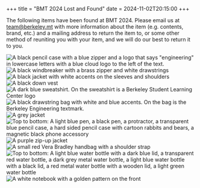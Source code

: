 +++
title = "BMT 2024 Lost and Found"
date = 2024-11-02T20:15:00
+++

The following items have been found at BMT 2024. Please email us at team@berkeley.mt with more information about the item (e.g. contents, brand, etc.) and a mailing address to return the item to, or some other method of reuniting you with your item, and we will do our best to return it to you.

![A black pencil case with a blue zipper and a logo that says "engineering" in lowercase letters with a blue cloud logo to the left of the text.](/assets/bmt-2024/lost-and-found/engineering-pencil-case.png)
![A black windbreaker with a brass zipper and white drawstrings](/assets/bmt-2024/lost-and-found/black-jacket.png)
![A black jacket with white accents on the sleeves and shoulders](/assets/bmt-2024/lost-and-found/black-jacket-2.png)
![A black down vest](/assets/bmt-2024/lost-and-found/black-vest.png)
![A dark blue sweatshirt. On the sweatshirt is a Berkeley Student Learning Center logo](/assets/bmt-2024/lost-and-found/blue-sweatshirt.png)
![A black drawstring bag with white and blue accents. On the bag is the Berkeley Engineering textmark.](/assets/bmt-2024/lost-and-found/drawstring-bag.png)
![A grey jacket](/assets/bmt-2024/lost-and-found/grey-jacket.png)
![Top to bottom: A light blue pen, a black pen, a protractor, a transparent blue pencil case, a hard sided pencil case with cartoon rabbits and bears, a magnetic black phone accessory](/assets/bmt-2024/lost-and-found/pencils-misc.png)
![A purple zip-up jacket](/assets/bmt-2024/lost-and-found/purple-jacket.png)
![A small red Vera Bradley handbag with a shoulder strap](/assets/bmt-2024/lost-and-found/red-purse.png)
![Top to bottom: A light blue water bottle with a dark blue lid, a transparent red water bottle, a dark grey metal water bottle, a light blue water bottle with a black lid, a red metal water bottle with a wooden lid, a light green water bottle](/assets/bmt-2024/lost-and-found/water-bottles.png)
![A white notebook with a golden pattern on the front](/assets/bmt-2024/lost-and-found/white-notebook.png)
